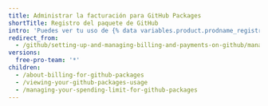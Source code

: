 ```yaml
---
title: Administrar la facturación para GitHub Packages
shortTitle: Registro del paquete de GitHub
intro: 'Puedes ver tu uso de {% data variables.product.prodname_registry %} y configurar un límite de gastos para {% data variables.product.prodname_registry %}.'
redirect_from:
  - /github/setting-up-and-managing-billing-and-payments-on-github/managing-billing-for-github-packages
versions:
  free-pro-team: '*'
children:
  - /about-billing-for-github-packages
  - /viewing-your-github-packages-usage
  - /managing-your-spending-limit-for-github-packages
---
```


